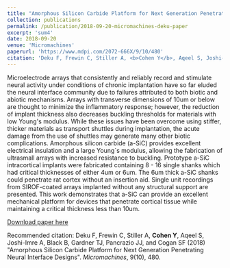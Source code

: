 ```yaml
---
title: "Amorphous Silicon Carbide Platform for Next Generation Penetrating Neural Interface Designs"
collection: publications
permalink: /publication/2018-09-20-micromachines-deku-paper
excerpt: 'sum4'
date: 2018-09-20
venue: 'Micromachines'
paperurl: 'https://www.mdpi.com/2072-666X/9/10/480'
citation: 'Deku F, Frewin C, Stiller A, <b>Cohen Y</b>, Aqeel S, Joshi-Imre A, Black B, Gardner TJ, Pancrazio JJ, and Cogan SF (2018) &quot;Amorphous Silicon Carbide Platform for Next Generation Penetrating Neural Interface Designs&quot;. <i>Micromachines</i>, 9(10), 480.'
---
```

Microelectrode arrays that consistently and reliably record and stimulate neural activityunder conditions of chronic implantation have so far eluded the neural interface community dueto failures attributed to both biotic and abiotic mechanisms. Arrays with transverse dimensionsof 10um or below are thought to minimize the inflammatory response; however, the reductionof implant thickness also decreases buckling thresholds for materials with low Young&apos;s modulus.While these issues have been overcome using stiffer, thicker materials as transport shuttles duringimplantation, the acute damage from the use of shuttles may generate many other biotic complications.Amorphous silicon carbide (a-SiC) provides excellent electrical insulation and a large Young`smodulus, allowing the fabrication of ultrasmall arrays with increased resistance to buckling.Prototype a-SiC intracortical implants were fabricated containing 8 - 16 single shanks which hadcritical thicknesses of either 4um or 6um. The 6um thick a-SiC shanks could penetrate rat cortexwithout an insertion aid. Single unit recordings from SIROF-coated arrays implanted withoutany structural support are presented. This work demonstrates that a-SiC can provide an excellentmechanical platform for devices that penetrate cortical tissue while maintaining a critical thicknessless than 10um.

[Download paper here](https://www.mdpi.com/2072-666X/9/10/480)

Recommended citation: Deku F, Frewin C, Stiller A, <b>Cohen Y</b>, Aqeel S, Joshi-Imre A, Black B, Gardner TJ, Pancrazio JJ, and Cogan SF (2018) "Amorphous Silicon Carbide Platform for Next Generation Penetrating Neural Interface Designs". <i>Micromachines</i>, 9(10), 480.